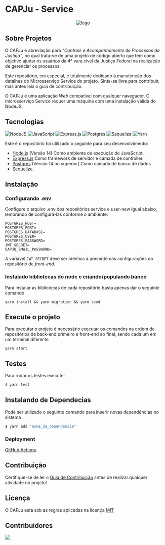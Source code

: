 # CAPJu - Service

<div align="center">
  <img src="https://i.imgur.com/0KsqIUe.png" alt="logo">
</div>

## Sobre Projetos

O CAPJu é abreviação para _"Controle e Acompanhamento de Processos da Justiça"_, no qual trata-se de uma projeto de código aberto que tem como objetivo ajudar os usuários da 4ª vara cível da Justiça Federal na realização de gerenciar os processos.

Este repositório, em especial, é totalmente dedicado à manutenção dos detalhes do Microsserviço Service do projeto. Sinta-se livre para contribuir, mas antes leia o guia de contribuição.

O CAPJu é uma aplicação _Web_ compatível com qualquer navegador. O microsserviço Service requer uma máquina com uma instalação válida do NodeJS.

## Tecnologias

![NodeJS](https://img.shields.io/badge/node.js-6DA55F?style=for-the-badge&logo=node.js&logoColor=white)
![JavaScript](https://img.shields.io/badge/javascript-%23323330.svg?style=for-the-badge&logo=javascript&logoColor=%23F7DF1E)
![Express.js](https://img.shields.io/badge/express.js-%23404d59.svg?style=for-the-badge&logo=express&logoColor=%2361DAFB)
![Postgres](https://img.shields.io/badge/postgres-%23316192.svg?style=for-the-badge&logo=postgresql&logoColor=white)
![Sequelize](https://img.shields.io/badge/Sequelize-52B0E7?style=for-the-badge&logo=Sequelize&logoColor=white)
![Yarn](https://img.shields.io/badge/yarn-%232C8EBB.svg?style=for-the-badge&logo=yarn&logoColor=white)
<!-- ![React](https://img.shields.io/badge/react-%2320232a.svg?style=for-the-badge&logo=react&logoColor=%2361DAFB) -->

Este é o repositório foi utilizado o seguinte para seu desenvolvimento:

- [Node.js](https://nodejs.org/en/) (Versão 14) Como ambiente de execução de JavaScript.
- [Express.js](https://expressjs.com/) Como framework de servidor e camada de controller.
- [Postgres](https://www.postgresql.org/) (Versão 14 ou superior) Como camada de banco de dados
- [Sequelize](https://sequelize.org/).

## Instalação
### Configurando .env

Configure o arquivo .env dos repositórios service e user-new igual abaixo, lembrando de configurá-las conforme o ambiente:

```
POSTGRES_HOST=
POSTGRES_PORT=
POSTGRES_DATABASE=
POSTGRES_USER=
POSTGRES_PASSWORD=
JWT_SECRET=
CAPJU_EMAIL_PASSWORD=
```

A variável `JWT_SECRET` deve ser idêntica à presente nas configurações do repositório de *front-end*.

### Instalado bibliotecas do node e criando/populando banco

Para instalar as bibliotecas de cada repositório basta apenas dar o seguinte comando

```
yarn install && yarn migration && yarn seed
```
## Execute o projeto

Para executar o projeto é necessário executar os comandos na ordem de repositórios de back-end primeiro e front-end ao final, sendo cada um em um terminal diferente

```
yarn start
```
## Testes

Para rodar os testes execute:

```bash
$ yarn test
```

## Instalando de Dependecias

Pode ser utilizado o seguinte comando para inserir novas dependências no sistema

```bash
$ yarn add "nome_da_dependencia"
```

### Deployment

[GitHub Actions](https://github.com/fga-eps-mds/2023-1-CAPJu-Service/actions).

## Contribuição

Certifique-se de ler o [Guia de Contribuição](https://github.com/fga-eps-mds/2023-1-CAPJu-Doc/blob/main/.github/CONTRIBUTING.md) antes de realizar qualquer atividade no projeto!

## Licença

O CAPJu está sob as regras aplicadas na licença [MIT](https://github.com/fga-eps-mds/2023-1-CAPJu-Doc/blob/main/LICENSE)

## Contribuidores

<a href="https://github.com/fga-eps-mds/2023-1-CAPJu-Service/graphs/contributors">
  <img src="https://contrib.rocks/image?repo=fga-eps-mds/2023-1-CAPJu-Service" />
</a>
